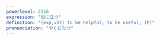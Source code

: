 ```yaml
---
powerlevel: 2116
expression: "役に立つ"
definition: "(exp,v5t) to be helpful; to be useful; (P)"
pronunciation: "やくにたつ"
---
```

